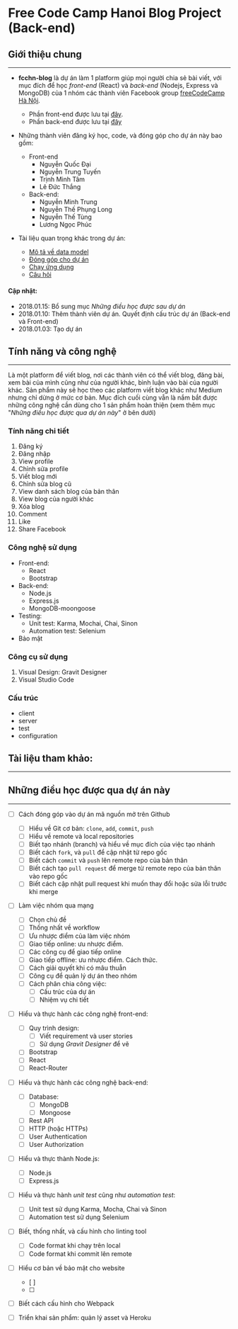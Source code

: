 # Free Code Camp Hanoi Blog Project (Back-end)

## Giới thiệu chung
---

- **fcchn-blog** là dự án làm 1 platform giúp mọi người chia sẻ bài viết, với mục đích để học *front-end* (React) và *back-end* (Nodejs, Express và MongoDB) của 1 nhóm các thành viên Facebook group [freeCodeCamp Hà Nội](https://www.facebook.com/groups/free.code.camp.hanoi/).
    - Phần front-end được lưu tại [đây](https://github.com/tamtm/fcchn-blog).
    - Phần back-end được lưu tại [đây](https://github.com/ngminhtrung/fcchn-blog-backend)

- Những thành viên đăng ký học, code, và đóng góp cho dự án này bao gồm:
    - Front-end
        - Nguyễn Quốc Đại
        - Nguyễn Trung Tuyến
        - Trịnh Minh Tâm
        - Lê Đức Thắng
    - Back-end: 
        - Nguyễn Minh Trung
        - Nguyễn Thế Phụng Long
        - Nguyễn Thế Tùng
        - Lương Ngọc Phúc

- Tài liệu quan trọng khác trong dự án:
    - [Mô tả về data model](https://github.com/ngminhtrung/fcchn-blog-backend/blob/master/readme-datamodel.md)
    - [Đóng góp cho dự án](https://github.com/ngminhtrung/fcchn-blog-backend/blob/master/Contributing.md)
    - [Chạy ứng dụng](https://github.com/ngminhtrung/fcchn-blog-backend/blob/master/Contributing.md)
    - [Câu hỏi](https://github.com/ngminhtrung/fcchn-blog-backend/blob/master/readme-faq.md)
    

#### Cập nhật:

- 2018.01.15: Bổ sung mục *Những điều học được sau dự án*
- 2018.01.10: Thêm thành viên dự án. Quyết định cấu trúc dự án (Back-end và Front-end)
- 2018.01.03: Tạo dự án 

## Tính năng và công nghệ
---

Là một platform để viết blog, nơi các thành viên có thể viết blog, đăng bài, xem bài của mình cũng như của người khác, bình luận vào bài của người khác. Sản phẩm này sẽ học theo các platform viết blog khác như Medium nhưng chỉ dừng ở mức cơ bản. Mục đích cuối cùng vẫn là nắm bắt được những công nghệ cần dùng cho 1 sản phẩm hoàn thiện (xem thêm mục "*Những điều học được qua dự án này*" ở bên dưới)

### Tính năng chi tiết

1. Đăng ký
2. Đăng nhập
3. View profile
4. Chỉnh sửa profile
5. Viết blog mới
6. Chỉnh sửa blog cũ
7. View danh sách blog của bản thân
8. View blog của người khác
9. Xóa blog
10. Comment
11. Like
12. Share Facebook

### Công nghệ sử dụng

- Front-end: 
    - React
    - Bootstrap
- Back-end:
    - Node.js
    - Express.js
    - MongoDB-moongoose
- Testing:
    - Unit test: Karma, Mochai, Chai, Sinon
    - Automation test: Selenium
- Bảo mật

### Công cụ sử dụng

1. Visual Design: Gravit Designer
2. Visual Studio Code

### Cấu trúc

- client
- server
- test
- configuration

## Tài liệu tham khảo:
---

## Những điều học được qua dự án này
---

- [ ] Cách đóng góp vào dự án mã nguồn mở trên Github
    - [ ] Hiểu về Git cơ bản: `clone`, `add`, `commit`, `push`
    - [ ] Hiểu về remote và local repositories 
    - [ ] Biết tạo nhánh (branch) và hiểu về mục đích của việc tạo nhánh
    - [ ] Biết cách `fork`, và `pull` để cập nhật từ repo gốc
    - [ ] Biết cách `commit` và `push` lên remote repo của bản thân
    - [ ] Biết cách tạo `pull request` để merge từ remote repo của bản thân vào repo gốc
    - [ ] Biết cách cập nhật pull request khi muốn thay đổi hoặc sửa lỗi trước khi merge

- [ ] Làm việc nhóm qua mạng
    - [ ] Chọn chủ đề
    - [ ] Thống nhất về workflow
    - [ ] Ưu nhược điểm của làm việc nhóm
    - [ ] Giao tiếp online: ưu nhược điểm. 
    - [ ] Các công cụ để giao tiếp online
    - [ ] Giao tiếp offline: ưu nhược điểm. Cách thức.
    - [ ] Cách giải quyết khi có mâu thuẫn
    - [ ] Công cụ để quản lý dự án theo nhóm
    - [ ] Cách phân chia công việc:
        - [ ] Cấu trúc của dự án
        - [ ] Nhiệm vụ chi tiết  

- [ ] Hiểu và thực hành các công nghệ front-end:
    - [ ] Quy trình design:
        - [ ] Viết requirement và user stories
        - [ ] Sử dụng *Gravit Designer* để vẽ 
    - [ ] Bootstrap
    - [ ] React
    - [ ] React-Router

- [ ] Hiểu và thực hành các công nghệ back-end:
    - [ ] Database:
        - [ ] MongoDB
        - [ ] Mongoose
    - [ ] Rest API
    - [ ] HTTP (hoặc HTTPs)
    - [ ] User Authentication
    - [ ] User Authorization

- [ ] Hiểu và thực thành Node.js:
    - [ ] Node.js
    - [ ] Express.js

- [ ] Hiểu và thực hành *unit test* cũng như *automation test*:
    - [ ] Unit test sử dụng Karma, Mocha, Chai và Sinon
    - [ ] Automation test sử dụng Selenium

- [ ] Biết, thống nhất, và cấu hình cho linting tool
    - [ ] Code format khi chạy trên local
    - [ ] Code format khi commit lên remote

- [ ] Hiểu cơ bản về bảo mật cho website
    - [ ] 
    - [ ] 

- [ ] Biết cách cấu hình cho Webpack

- [ ] Triển khai sản phẩm: quản lý asset và Heroku